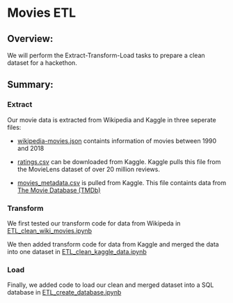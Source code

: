 # Movies ETL 

## Overview:
We will perform the Extract-Transform-Load tasks to prepare a clean dataset for a hackethon.

## Summary:

### Extract
Our movie data is extracted from Wikipedia and Kaggle in three seperate files: <br>

* [wikipedia-movies.json](Resources/wikipedia-movies.json) containts information of movies between 1990 and 2018

* [ratings.csv](https://www.kaggle.com/rounakbanik/the-movies-dataset/download) can be downloaded from Kaggle.  Kaggle pulls this file from the MovieLens dataset of over 20 million reviews.

* [movies_metadata.csv](Resources/movies_metadata.csv) is pulled from Kaggle.  This file containts data from [The Movie Database (TMDb)](https://www.themoviedb.org/)

### Transform
We first tested our transform code for data from Wikipeda in [ETL_clean_wiki_movies.ipynb](ETL_clean_wiki_movies.ipynb)


We then added transform code for data from Kaggle and merged the data into one dataset in [ETL_clean_kaggle_data.ipynb](ETL_clean_kaggle_data.ipynb)

### Load
Finally, we added code to load our clean and merged dataset into a SQL database in 
[ETL_create_database.ipynb](ETL_create_database.ipynb)

